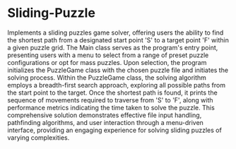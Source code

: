 # Sliding-Puzzle
Implements a sliding puzzles game solver, offering users the ability to find the shortest path from a designated start point 'S' to a target point 'F' within a given puzzle grid. The Main class serves as the program's entry point, presenting users with a menu to select from a range of preset puzzle configurations or opt for mass puzzles. Upon selection, the program initializes the PuzzleGame class with the chosen puzzle file and initiates the solving process. Within the PuzzleGame class, the solving algorithm employs a breadth-first search approach, exploring all possible paths from the start point to the target. Once the shortest path is found, it prints the sequence of movements required to traverse from 'S' to 'F', along with performance metrics indicating the time taken to solve the puzzle. This comprehensive solution demonstrates effective file input handling, pathfinding algorithms, and user interaction through a menu-driven interface, providing an engaging experience for solving sliding puzzles of varying complexities.
